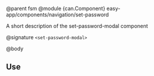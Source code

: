 @parent fsm
@module {can.Component} easy-app/components/navigation/set-password <set-password-modal>

A short description of the set-password-modal component

@signature `<set-password-modal>`

@body

## Use

